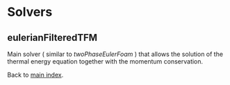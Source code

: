 Solvers
==

eulerianFilteredTFM
--

Main solver ( similar to _twoPhaseEulerFoam_ ) that allows the solution of the thermal
energy equation together with the momentum conservation.

Back to [main index](01_main.md). 
